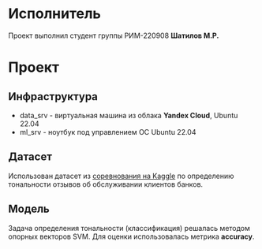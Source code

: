 # Исполнитель
Проект выполнил студент группы РИМ-220908 **Шатилов М.Р.**

# Проект
## Инфраструктура
* data_srv - виртуальная машина из облака **Yandex Cloud**, Ubuntu 22.04
* ml_srv - ноутбук под управлением ОС Ubuntu 22.04 

## Датасет
Использован датасет из [соревнования на Kaggle](https://www.kaggle.com/competitions/tonality-reviews) по определению тональности отзывов об обслуживании клиентов банков.

## Модель
Задача определения тональности (классификация) решалась методом опорных векторов SVM. Для оценки использовалась метрика **accuracy**.


